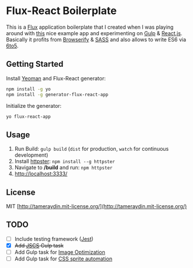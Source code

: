 # Flux-React Boilerplate

This is a [Flux](http://facebook.github.io/flux/) application boilerplate that I created when I was playing around with [this](http://github.com/eggheadio/egghead-react-flux-example) nice example app and experimenting on [Gulp](http://gulpjs.com/) & [React.js](http://facebook.github.io/react/). Basically it profits from [Browserify](http://browserify.org/) & [SASS](http://sass-lang.com/) and also allows to write ES6 via [6to5](https://6to5.org/).

## Getting Started
Install [Yeoman](http://yeoman.io/) and Flux-React generator:

```bash
npm install -g yo
npm install -g generator-flux-react-app
```

Initialize the generator:

```bash
yo flux-react-app
```

## Usage
1. Run Build: ``gulp build`` (``dist`` for production, ``watch`` for continuous development)
2. Install [httpster](http://httpster.net/): ``npm install --g httpster``
3. Navigate to **/build** and run: ``npm httpster``
4. [http://localhost:3333/](http://localhost:3333/)

## License

MIT [http://tameraydin.mit-license.org/](http://tameraydin.mit-license.org/)

## TODO
- [ ] Include testing framework ([Jest](https://facebook.github.io/jest/))
- [x] ~~Add [JSCS](https://github.com/jscs-dev/gulp-jscs/) Gulp task~~
- [ ] Add Gulp task for [Image Optimization](https://github.com/sindresorhus/gulp-imagemin)
- [ ] Add Gulp task for [CSS sprite automation](https://github.com/gobwas/gulp-sprite-generator)
